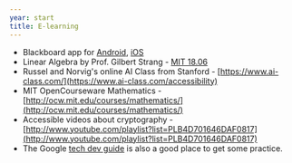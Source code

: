 ```yaml
---
year: start
title: E-learning
---
```


* Blackboard app for [Android](https://play.google.com/store/apps/details?id=com.blackboard.android), [iOS](https://itunes.apple.com/us/app/blackboard-mobile-learn/id376413870?mt=8)
* Linear Algebra by Prof. Gilbert Strang - [MIT 18.06](http://ocw.mit.edu/courses/mathematics/18-06-linear-algebra-spring-2010/)
* Russel and Norvig's online AI Class from Stanford - [https://www.ai-class.com/](https://www.ai-class.com/accessibility)
* MIT OpenCourseware Mathematics - [http://ocw.mit.edu/courses/mathematics/](http://ocw.mit.edu/courses/mathematics/)
* Accessible videos about cryptography - [http://www.youtube.com/playlist?list=PLB4D701646DAF0817](http://www.youtube.com/playlist?list=PLB4D701646DAF0817)
* The Google [tech dev guide](https://techdevguide.withgoogle.com) is also a good place to get some practice.
